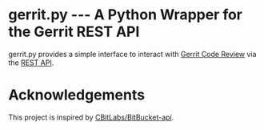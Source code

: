gerrit.py --- A Python Wrapper for the Gerrit REST API
===

gerrit.py provides a simple interface to interact with
 [Gerrit Code Review](https://www.gerritcodereview.com/) via the
 [REST API](https://gerrit-review.googlesource.com/Documentation/rest-api.html).

# Acknowledgements
This project is inspired by [CBitLabs/BitBucket-api](https://github.com/CBitLabs/BitBucket-api).
